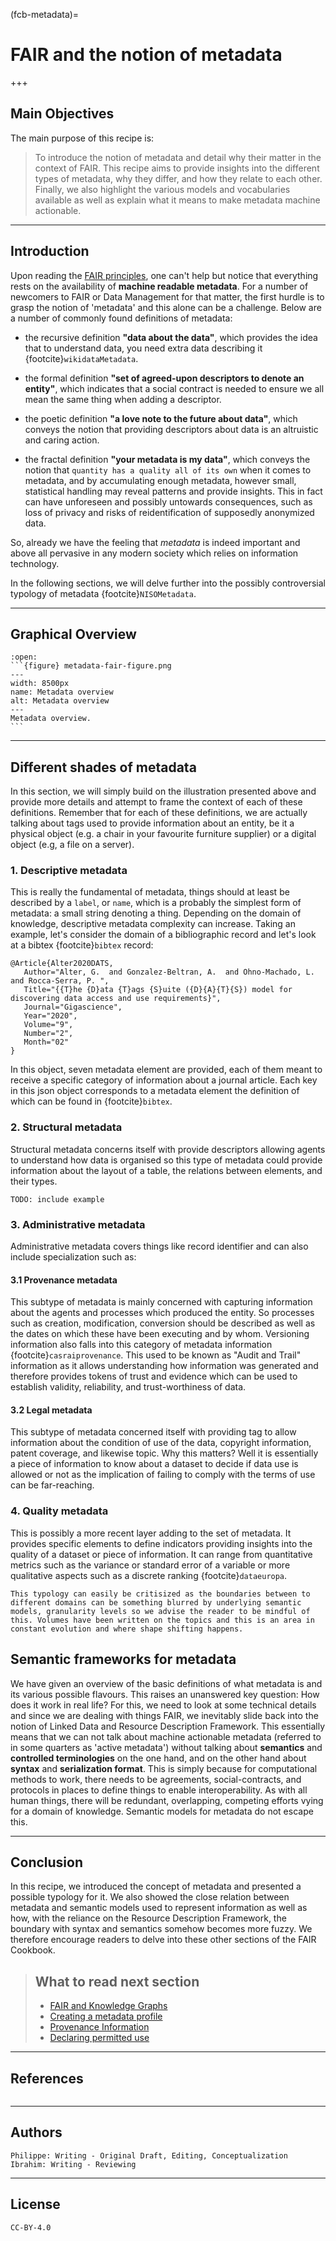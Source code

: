 (fcb-metadata)=
# FAIR and the notion of metadata

+++
<br/>

<!--
````{panels_fairplus}
:identifier_text: FCB0XX
:identifier_link: 'https://w3id.org/faircookbook/FCB0XX'
:difficulty_level: 1
:recipe_type: guidance
:reading_time_minutes: 10
:intended_audience:  everyone 
:maturity_level: 1
:maturity_indicator: 1
:has_executable_code: nope
:recipe_name: FAIR and the notion of metadata
```` 
-->


## Main Objectives 

The main purpose of this recipe is:

> To introduce the notion of metadata and detail why their matter in the context of FAIR. This recipe aims to provide insights into the different types of metadata, why they differ, and how they relate to each other. Finally, we also highlight the various models and vocabularies available as well as explain what it means to make metadata machine actionable.

---
## Introduction

Upon reading the [FAIR principles](fcb-fairprinciples), one can't help but notice that everything rests on the availability of **machine readable metadata**. For a number of newcomers to FAIR or Data Management for that matter, the first hurdle is to grasp the notion of 'metadata' and this alone can be a challenge.
Below are a number of commonly found definitions of metadata:

* the recursive definition **"data about the data"**, which provides the idea that to understand data, you need extra data describing it {footcite}`wikidataMetadata`.

* the formal definition **"set of agreed-upon descriptors to denote an entity"**, which indicates that a social contract is needed to ensure we all mean the same thing when adding a descriptor.

* the poetic definition **"a love note to the future about data"**, which conveys the notion that providing descriptors about data is an altruistic and caring action.

* the fractal definition  **"your metadata is my data"**, which conveys the notion that `quantity has a quality all of its own` when it comes to metadata, and by accumulating enough metadata, however small, statistical handling may reveal patterns and provide insights. This in fact can have unforeseen and possibly untowards consequences, such as loss of privacy and risks of reidentification of supposedly anonymized data.

So, already we have the feeling that *metadata* is indeed important and above all pervasive in any modern society which relies on information technology.

In the following sections, we will delve further into the possibly controversial typology of metadata {footcite}`NISOMetadata`.



---
## Graphical Overview 

<!-- ```language
../datascriptor/node_modules/.bin/mmdc -i ../FAIRplus-org/the-fair-cookbook/content/recipes/introduction/metadata-fair-figure.mmd -o ../FAIRplus-org/the-fair-cookbook/content/recipes/introduction/metadata-fair-figure.png
```
 -->

````{dropdown}
:open:
```{figure} metadata-fair-figure.png
---
width: 8500px
name: Metadata overview
alt: Metadata overview
---
Metadata overview.
```
````

---
## Different shades of metadata

In this section, we will simply build on the illustration presented above and provide more details and attempt to frame the context of each of these definitions.
Remember that for each of these definitions, we are actually talking about tags used to provide information about an entity, be it a physical object (e.g. a chair in your favourite furniture supplier) or a digital object (e.g, a file on a server).


### 1. Descriptive metadata

This is really the fundamental of metadata, things should at least be described by a `label`, or `name`, which is a probably the simplest form of metadata: a small string denoting a thing.
Depending on the domain of knowledge, descriptive metadata complexity can increase.
Taking an example, let's consider the domain of a bibliographic record and let's look at a bibtex {footcite}`bibtex` record:

```bash=
@Article{Alter2020DATS,
   Author="Alter, G.  and Gonzalez-Beltran, A.  and Ohno-Machado, L.  and Rocca-Serra, P. ",
   Title="{{T}he {D}ata {T}ags {S}uite ({D}{A}{T}{S}) model for discovering data access and use requirements}",
   Journal="Gigascience",
   Year="2020",
   Volume="9",
   Number="2",
   Month="02"
}
```
In this object, seven metadata element are provided, each of them meant to receive a specific category of information about a journal article.
Each key in this json object corresponds to a metadata element the definition of which can be found in {footcite}`bibtex`.

### 2. Structural metadata

Structural metadata concerns itself with provide descriptors allowing agents to understand how data is organised so this type of metadata could provide information about the layout of a table, the relations between elements, and their types.

```bash=
TODO: include example
```

### 3. Administrative metadata

Administrative metadata covers things like record identifier and can also include specialization such as:

#### 3.1 Provenance metadata

This subtype of metadata is mainly concerned with capturing information about the agents and processes which produced the entity. So processes such as creation, modification, conversion should be described as well as the dates on which these have been executing and by whom. Versioning information also falls into this category of metadata information {footcite}`casraiprovenance`.
This used to be known as "Audit and Trail" information as it allows understanding how information was generated and therefore provides tokens of trust and evidence which can be used to establish validity, reliability, and trust-worthiness of data.

#### 3.2 Legal metadata

This subtype of metadata concerned itself with providing tag to allow information about the condition of use of the data, copyright information, patent coverage, and likewise topic.
Why this matters? Well it is essentially a piece of information to know about a dataset to decide if data use is allowed or not as the implication of failing to comply with the terms of use can be far-reaching.

### 4. Quality metadata

This is possibly a more recent layer adding to the set of metadata. It provides specific elements to define indicators providing insights into the quality of a dataset or piece of information.
It can range from quantitative metrics such as the variance or standard error of a variable or more qualitative aspects such as a discrete ranking {footcite}`dataeuropa`.



````{note}
This typology can easily be critisized as the boundaries between to different domains can be something blurred by underlying semantic models, granularity levels so we advise the reader to be mindful of this. Volumes have been written on the topics and this is an area in constant evolution and where shape shifting happens.
````



## Semantic frameworks for metadata

We have given an overview of the basic definitions of what metadata is and its various possible flavours. 
This raises an unanswered key question: How does it work in real life? For this, we need to look at some technical details and since we are dealing with things FAIR, we inevitably slide back into the notion of Linked Data and Resource Description Framework.
This essentially means that we can not talk about machine actionable metadata (referred to in some quarters as 'active metadata') without talking about **semantics** and **controlled terminologies** on the one hand, and on the other hand about **syntax** and **serialization format**.
This is simply because for computational methods to work, there needs to be agreements, social-contracts, and protocols in places to define things to enable interoperability. 
As with all human things, there will be redundant, overlapping, competing efforts vying for a domain of knowledge. Semantic models for metadata do not escape this.




---
## Conclusion

> 
In this recipe, we introduced the concept of metadata and presented a possible typology for it. We also showed the close relation between metadata and semantic models used to represent information as well as how, with the reliance on the Resource Description Framework, the boundary with syntax and semantics somehow becomes more fuzzy. We therefore encourage readers to delve into these other sections of the FAIR Cookbook.

> 
> ## What to read next section
> * [FAIR and Knowledge Graphs](https://w3id.org/faircookbook/FCBXXX)
> * [Creating a metadata profile](https://w3id.org/faircookbook/FCB026)
> * [Provenance Information](https://w3id.org/faircookbook/FCB036)
> * [Declaring permitted use](https://w3id.org/faircookbook/FCB035)



---
## References


```{footbibliography}
```	

<!-- 1. [Understanding metadata](https://groups.niso.org/apps/group_public/download.php/17446/Understanding%20Metadata.pdf)
1. [what-is-metadata-and-why-is-it-important-data](https://www.opendatasoft.com/en/blog/what-is-metadata-and-why-is-it-important-data)
1. [Metadata in Wikipedia](https://en.wikipedia.org/wiki/Metadata) 
1. [data.europa.eu](https://data.europa.eu/mqa/?locale=en)
1. [provenance by CASRAI](https://casrai.org/term/provenance-metadata/)
 -->



---
## Authors

````{authors_fairplus}
Philippe: Writing - Original Draft, Editing, Conceptualization
Ibrahim: Writing - Reviewing
````


---
## License

````{license_fairplus}
CC-BY-4.0
````



